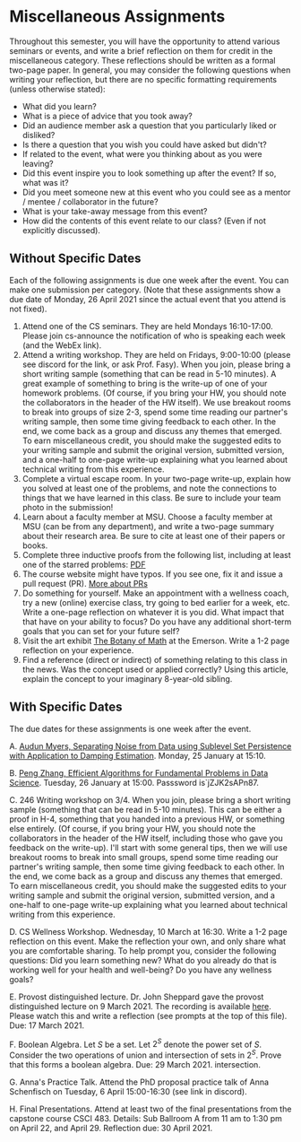 # Miscellaneous Assignments

Throughout this semester, you will have the opportunity to attend various seminars or events, and write a brief reflection on them for credit in the miscellaneous category. These reflections should be written as a formal two-page paper. In general, you may consider the following questions when writing your reflection, but there are no specific formatting requirements (unless otherwise stated):

* What did you learn?
* What is a piece of advice that you took away?
* Did an audience member ask a question that you particularly liked or disliked?
* Is there a question that you wish you could have asked but didn't?
* If related to the event, what were you thinking about as you were leaving?
* Did this event inspire you to look something up after the event? If so, what was it?
* Did you meet someone new at this event who you could see as a mentor / mentee / collaborator in the future?
* What is your take-away message from this event?
* How did the contents of this event relate to our class? (Even if not explicitly discussed).

## Without Specific Dates

Each of the following assignments is due one week after the event.  You can make
one submission per category.  (Note that these assignments show a due date of
Monday, 26 April 2021 since the actual event that you attend is not fixed).

1. Attend one of the CS seminars. They are held Mondays 16:10-17:00.  Please
   join cs-announce the notification of who is speaking each week (and the WebEx
   link).
2. Attend a writing workshop.  They are held on Fridays, 9:00-10:00 (please see
   discord for the link, or ask Prof. Fasy).  When you join, please bring a
   short writing sample (something that can be read in 5-10 minutes).  A great
   example of something to bring is the write-up of one of your homework
   problems.  (Of course, if you bring your HW, you should note the
   collaborators in the header of the HW itself). We use breakout rooms to break
   into groups of size 2-3, spend some time reading our partner's writing
   sample, then some time giving feedback to each other.  In the end, we come
   back as a group and discuss any themes that emerged.  To earn miscellaneous
   credit, you should make the suggested edits to your writing sample and submit
   the original version, submitted version, and a one-half to one-page write-up
   explaining what you learned about technical writing from this experience.
3. Complete a virtual escape room.  In your two-page write-up, explain how you solved at
   least one of the problems, and note the connections to things that we have
   learned in this class.  Be sure to include your team photo in the submission!
4. Learn about a faculty member at MSU.  Choose a faculty member at MSU (can be
   from any department), and write a two-page summary about their research area.
   Be sure to cite at least one of their papers or books.
5. Complete three inductive proofs from the following list, including at least
   one of the starred problems:
   [PDF](https://www.math.waikato.ac.nz/~hawthorn/MATH102/InductionProblems.pdf)
6. The course website might have typos.  If you see one, fix it and issue a pull
   request (PR). [More about
   PRs](https://www.atlassian.com/git/tutorials/making-a-pull-request)
7. Do something for yourself. Make an appointment with a wellness coach, try a
   new (online) exercise class, try going to bed earlier for a week, etc. Write
   a one-page reflection on whatever it is you did. What
   impact that that have on your ability to focus?  Do you have any additional
   short-term goals that you can set for your future self?
8. Visit the art exhibit
   [The Botany of Math](http://www.theemerson.org/events/exhibit-mathre/)
   at the Emerson.  Write a 1-2 page reflection on your experience.
9. Find a reference (direct or indirect) of something relating to this class in
   the news.  Was the concept used or applied correctly?  Using this article,
   explain the concept to your imaginary 8-year-old sibling.

## With Specific Dates

The due dates for these assignments is one week after the event.

A. [Audun Myers, Separating Noise from Data using Sublevel Set Persistence with Application to Damping Estimation](https://zoom.us/j/97989984180?pwd=MVExY1JzQ1N3S0RJZ3pTRnc4MWlkUT09).  Monday, 25 January at 15:10.

B. [Peng Zhang, Efficient Algorithms for Fundamental Problems in Data
Science](https://montana.webex.com/montana/j.php?MTID=m16141ab25b6a846dc83b104c6ff50c2b).
Tuesday, 26 January at 15:00.  Passsword is`jZJK2sAPn87.

C. 246 Writing workshop on 3/4. When you join, please bring a short writing
sample (something that can be read in 5-10 minutes).  This can be either a proof
in H-4, something that you handed into a previous HW, or something else
entirely. (Of course, if you bring your HW, you should note the collaborators in
the header of the HW itself, including those who gave you feedback on the
write-up). I'll start with some general tips, then we will use breakout rooms to
break into small groups, spend some time reading our partner's writing
sample, then some time giving feedback to each other.  In the end, we come back
as a group and discuss any themes that emerged.  To earn miscellaneous credit,
you should make the suggested edits to your writing sample and submit the
original version, submitted version, and a one-half to one-page write-up
explaining what you learned about technical writing from this experience.

D. CS Wellness Workshop.  Wednesday, 10 March at 16:30.  Write a 1-2 page
reflection on this event. Make the reflection your own, and only share what you
are comfortable sharing.  To help prompt you, consider the following questions:
Did you learn something new?  What do you already do that is working well for
your health and well-being? Do you have any wellness goals?

E. Provost distinguished lecture.  Dr. John Sheppard gave the provost
distinguished lecture on 9 March 2021.  The recording is available
[here](https://www.montana.edu/pdl/).  Please watch this and write a reflection
(see prompts at the top of this file).  Due: 17 March 2021.

F. Boolean Algebra.  Let $S$ be a set.  Let $2^S$ denote the power set of $S$.  Consider the two operations of union and intersection of sets in $2^S$.  Prove that this forms a boolean algebra.  Due: 29 March 2021.
intersection.

G. Anna's Practice Talk.  Attend the PhD proposal practice talk of Anna
Schenfisch on Tuesday, 6 April 15:00-16:30 (see link in discord).

H. Final Presentations. Attend at least two of the final presentations from the
capstone course CSCI 483. Details: Sub Ballroom A from 11 am to 1:30 pm on April 22, and April 29. Reflection due: 30 April 2021. 

